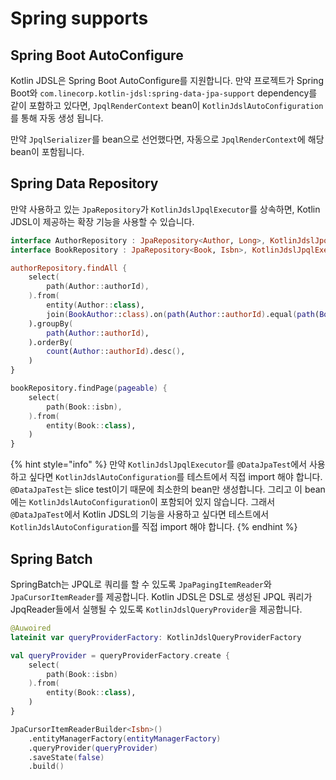 # Spring supports

## Spring Boot AutoConfigure

Kotlin JDSL은 Spring Boot AutoConfigure를 지원합니다.
만약 프로젝트가 Spring Boot와 `com.linecorp.kotlin-jdsl:spring-data-jpa-support` dependency를 같이 포함하고 있다면, `JpqlRenderContext` bean이 `KotlinJdslAutoConfiguration`를 통해 자동 생성 됩니다.

만약 `JpqlSerializer`를 bean으로 선언했다면, 자동으로 `JpqlRenderContext`에 해당 bean이 포함됩니다.

## Spring Data Repository

만약 사용하고 있는 `JpaRepository`가 `KotlinJdslJpqlExecutor`를 상속하면, Kotlin JDSL이 제공하는 확장 기능을 사용할 수 있습니다.

```kotlin
interface AuthorRepository : JpaRepository<Author, Long>, KotlinJdslJpqlExecutor
interface BookRepository : JpaRepository<Book, Isbn>, KotlinJdslJpqlExecutor

authorRepository.findAll {
    select(
        path(Author::authorId),
    ).from(
        entity(Author::class),
        join(BookAuthor::class).on(path(Author::authorId).equal(path(BookAuthor::authorId))),
    ).groupBy(
        path(Author::authorId),
    ).orderBy(
        count(Author::authorId).desc(),
    )
}

bookRepository.findPage(pageable) {
    select(
        path(Book::isbn),
    ).from(
        entity(Book::class),
    )
}
```

{% hint style="info" %}
만약 `KotlinJdslJpqlExecutor`를 `@DataJpaTest`에서 사용하고 싶다면 `KotlinJdslAutoConfiguration`를 테스트에서 직접 import 해야 합니다.
`@DataJpaTest`는 slice test이기 때문에 최소한의 bean만 생성합니다. 그리고 이 bean에는 `KotlinJdslAutoConfiguration`이 포함되어 있지 않습니다.
그래서 `@DataJpaTest`에서 Kotlin JDSL의 기능을 사용하고 싶다면 테스트에서 `KotlinJdslAutoConfiguration`를 직접 import 해야 합니다.
{% endhint %}

## Spring Batch

SpringBatch는 JPQL로 쿼리를 할 수 있도록 `JpaPagingItemReader`와 `JpaCursorItemReader`를 제공합니다.
Kotlin JDSL은 DSL로 생성된 JPQL 쿼리가 JpqReader들에서 실행될 수 있도록 `KotlinJdslQueryProvider`을 제공합니다.

```kotlin
@Auwoired
lateinit var queryProviderFactory: KotlinJdslQueryProviderFactory

val queryProvider = queryProviderFactory.create {
    select(
        path(Book::isbn)
    ).from(
        entity(Book::class),
    )
}

JpaCursorItemReaderBuilder<Isbn>()
    .entityManagerFactory(entityManagerFactory)
    .queryProvider(queryProvider)
    .saveState(false)
    .build()
```
